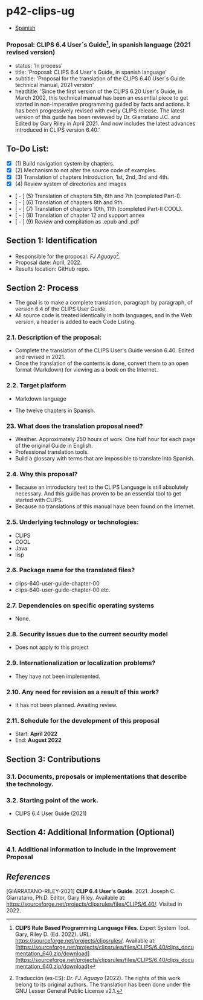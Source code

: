# p42-clips-ug

- [Spanish](https://github.com/dpsframework/p42-clips-ug/#p42-clips-ug)

### Proposal: CLIPS 6.4 User`s Guide[^1], in spanish language (2021 revised version)

- status:  'In process'
- title:  'Proposal: CLIPS 6.4 User`s Guide, in spanish language'
- subtitle:  'Proposal for the translation of the CLIPS 6.40 User`s Guide technical manual, 2021 version'
- headtitle:  'Since the first version of the CLIPS 6.20 User`s Guide, in March 2002, this technical manual has been an essential piece to get started in non-imperative programming guided by facts and actions. It has been progressively revised with every CLIPS release. The latest version of this guide has been reviewed by Dr. Giarratano J.C. and Edited by Gary Riley in April 2021. And now includes the latest advances introduced in CLIPS version 6.40.'

##  To-Do List:
- [x]  \(1) Build navigation system by chapters.
- [x]  \(2) Mechanism to not alter the source code of examples.
- [x]  \(3) Translation of chapters Introduction, 1st, 2nd, 3rd and 4th.
- [x]  \(4) Review system of directories and images
- [ - ]  \(5) Translation of chapters 5th, 6th and 7th (completed Part-I).
- [ - ]  \(6) Translation of chapters 8th and 9th.
- [ - ]  \(7) Translation of chapters 10th, 11th (completed Part-II COOL).
- [ - ]  \(8) Translation of chapter 12 and support annex
- [ - ]  \(9) Review and compilation as .epub and .pdf


  

##   Section 1: Identification
-  Responsible for the proposal: _FJ Aguayo_[^traductor].
-  Proposal date: April, 2022.
-  Results location: GitHub repo.

##   Section 2: Process
-  The goal is to make a complete translation, paragraph by paragraph, of version 6.4 of the CLIPS User Guide.
-  All source code is treated identically in both languages, and in the Web version, a header is added to each Code Listing.

###  2.1. Description of the proposal:

-  Complete the translation of the CLIPS User's Guide version 6.40. Edited and revised in 2021.
-  Once the translation of the contents is done, convert them to an open format (Markdown) for viewing as a book on the Internet.

###  2.2. Target platform
-  Markdown language
  
-  The twelve chapters in Spanish.




###  23. What does the translation proposal need?
-  Weather. Approximately 250 hours of work. One half hour for each page of the original Guide in English.
-  Professional translation tools.
-  Build a glossary with terms that are impossible to translate into Spanish.


###  2.4. Why this proposal?
-  Because an introductory text to the CLIPS Language is still absolutely necessary. And this guide has proven to be an essential tool to get started with CLIPS.
-  Because no translations of this manual have been found on the Internet.






###  2.5. Underlying technology or technologies:
-  CLIPS
-  COOL
-  Java
-  lisp








###  2.6. Package name for the translated files?
-    clips-640-user-guide-chapter-00
-    clips-640-user-guide-chapter-00
etc.












###  2.7. Dependencies on specific operating systems
-  None.












###  2.8. Security issues due to the current security model
-  Does not apply to this project














###  2.9. Internationalization or localization problems?
-  They have not been implemented.















###  2.10. Any need for revision as a result of this work?
-  It has not been planned. Awaiting review.
















###  2.11. Schedule for the development of this proposal
-   Start: **April 2022**
-   End: **August 2022**
















##   Section 3: Contributions




###  3.1. Documents, proposals or implementations that describe the technology.















###  3.2. Starting point of the work.
-   CLIPS 6.4 User Guide (2021)



















##   Section 4: Additional Information (Optional)












###  4.1. Additional information to include in the Improvement Proposal
  
  



##  _References_


[GIARRATANO-RILEY-2021] **CLIP 6.4 User's Guide**. 2021. Joseph C. Giarratano, Ph.D. Editor, Gary Riley. Available at: <https://sourceforge.net/projects/clipsrules/files/CLIPS/6.40/>. Visited in 2022.



[^1]: **CLIPS Rule Based Programming Language Files**. Expert System Tool. Gary, Riley D. (Ed. 2022). URL: https://sourceforge.net/projects/clipsrules/. Available at: [https://sourceforge.net/projects/clipsrules/files/CLIPS/6.40/clips_documentation_640.zip/download](https://sourceforge.net/projects/clipsrules/files/CLIPS/6.40/clips_documentation_640.zip/download)

[^traductor]: Traducción (es-ES): _Dr. FJ. Aguayo_ (2022). The rights of this work belong to its original authors. The translation has been done under the GNU Lesser General Public License v2.1.


